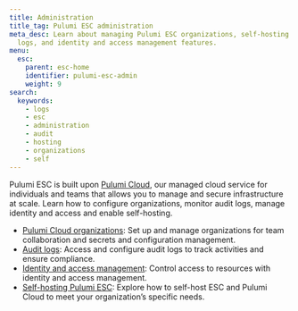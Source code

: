 ```yaml
---
title: Administration
title_tag: Pulumi ESC administration
meta_desc: Learn about managing Pulumi ESC organizations, self-hosting options, audit
  logs, and identity and access management features.
menu:
  esc:
    parent: esc-home
    identifier: pulumi-esc-admin
    weight: 9
search:
  keywords:
    - logs
    - esc
    - administration
    - audit
    - hosting
    - organizations
    - self
---
```


Pulumi ESC is built upon [Pulumi Cloud](/docs/pulumi-cloud/), our managed cloud service for individuals and teams that allows you to manage and secure infrastructure at scale. Learn how to configure organizations, monitor audit logs, manage identity and access and enable self-hosting.

- [Pulumi Cloud organizations](/docs/pulumi-cloud/admin/organizations/): Set up and manage organizations for team collaboration and secrets and configuration management.
- [Audit logs](/docs/esc/administration/audit-logs/): Access and configure audit logs to track activities and ensure compliance.
- [Identity and access management](/docs/pulumi-cloud/access-management/): Control access to resources with identity and access management.
- [Self-hosting Pulumi ESC](/docs/esc/administration/self-hosting/): Explore how to self-host ESC and Pulumi Cloud to meet your organization’s specific needs.
